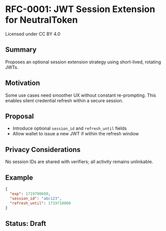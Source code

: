# RFC-0001: JWT Session Extension for NeutralToken
Licensed under CC BY 4.0


## Summary
Proposes an optional session extension strategy using short-lived, rotating JWTs.

## Motivation
Some use cases need smoother UX without constant re-prompting. This enables silent credential refresh within a secure session.

## Proposal
- Introduce optional `session_id` and `refresh_until` fields
- Allow wallet to issue a new JWT if within the refresh window

## Privacy Considerations
No session IDs are shared with verifiers; all activity remains unlinkable.

## Example

```json
{
  "exp": 1719700600,
  "session_id": "abc123",
  "refresh_until": 1719710000
}
```

## Status: Draft
